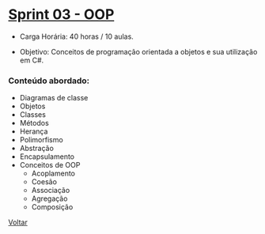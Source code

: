 # [Sprint 03 - OOP](readme.md)

* Carga Horária: 40 horas / 10 aulas. 

* Objetivo: Conceitos de programação orientada a objetos e sua utilização em C#. 

### Conteúdo abordado:  
* Diagramas de classe 
* Objetos 
* Classes 
* Métodos
* Herança 
* Polimorfismo 
* Abstração 
* Encapsulamento 
* Conceitos de OOP 
    * Acoplamento 
    * Coesão 
    * Associação 
    * Agregação 
    * Composição 

[Voltar](../README.md)